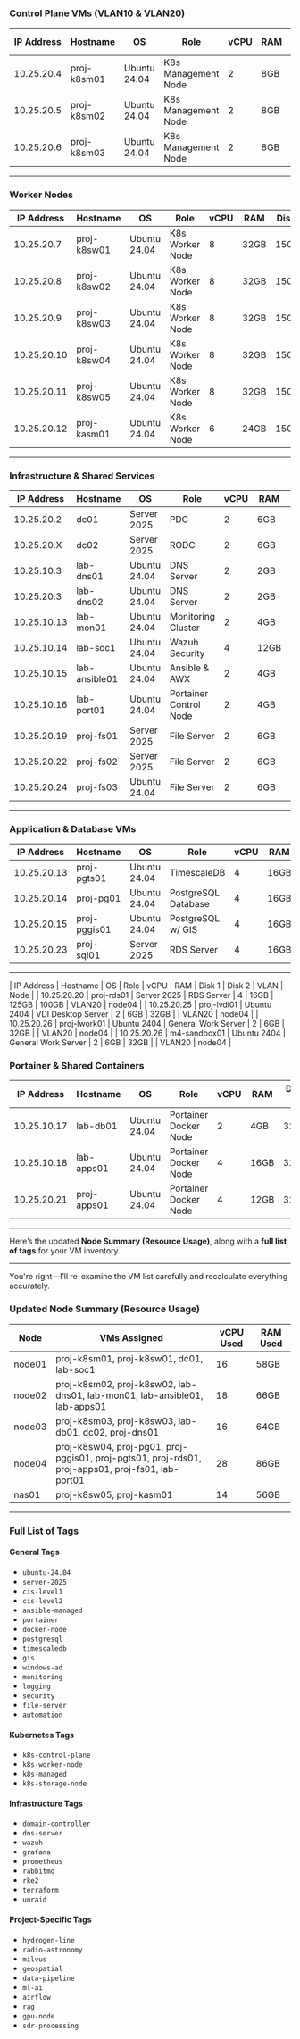### **Control Plane VMs (VLAN10 & VLAN20)**
| IP Address  | Hostname     | OS           | Role                     | vCPU | RAM  | Disk 1  | Disk 2 |  VLAN  | Node    |
|-------------|--------------|--------------|--------------------------|------|------|---------|--------|--------|---------|
| 10.25.20.4  | proj-k8sm01  | Ubuntu 24.04 | K8s Management Node      | 2    | 8GB  | 32GB    | 250GB  | VLAN20 | node01  |
| 10.25.20.5  | proj-k8sm02  | Ubuntu 24.04 | K8s Management Node      | 2    | 8GB  | 32GB    | 250GB  | VLAN20 | node02  |
| 10.25.20.6  | proj-k8sm03  | Ubuntu 24.04 | K8s Management Node      | 2    | 8GB  | 32GB    | 250GB  | VLAN20 | node03  |
---

### **Worker Nodes**
| IP Address  | Hostname     | OS           | Role                     | vCPU | RAM  | Disk 1  | Disk 2 |  VLAN  | Node    |
|-------------|--------------|--------------|--------------------------|------|------|---------|--------|--------|---------|
| 10.25.20.7  | proj-k8sw01  | Ubuntu 24.04 | K8s Worker Node          | 8    | 32GB | 150GB   | 1000GB | VLAN20 | node01  |
| 10.25.20.8  | proj-k8sw02  | Ubuntu 24.04 | K8s Worker Node          | 8    | 32GB | 150GB   | 1000GB | VLAN20 | node02  |
| 10.25.20.9  | proj-k8sw03  | Ubuntu 24.04 | K8s Worker Node          | 8    | 32GB | 150GB   | 1000GB | VLAN20 | node03  |
| 10.25.20.10 | proj-k8sw04  | Ubuntu 24.04 | K8s Worker Node          | 8    | 32GB | 150GB   | 2000GB | VLAN20 | node04  |
| 10.25.20.11 | proj-k8sw05  | Ubuntu 24.04 | K8s Worker Node          | 8    | 32GB | 150GB   | 1000GB | VLAN20 | nas01   |
| 10.25.20.12 | proj-kasm01  | Ubuntu 24.04 | K8s Worker Node          | 6    | 24GB | 150GB   |  250GB | VLAN20 | nas01   |

---

### **Infrastructure & Shared Services**
| IP Address  | Hostname     | OS           | Role                     | vCPU | RAM  | Disk 1  | Disk 2 | VLAN   | Node   |
|-------------|--------------|--------------|--------------------------|------|------|---------|--------|--------|--------|
| 10.25.20.2  | dc01         | Server 2025  | PDC                      | 2    | 6GB  | 125GB   | 50GB   | VLAN10 | node01 |
| 10.25.20.X  | dc02         | Server 2025  | RODC                     | 2    | 6GB  | 125GB   | 50GB   | VLAN20 | node03 |
| 10.25.10.3  | lab-dns01    | Ubuntu 24.04 | DNS Server               | 2    | 2GB  | 32GB    |        | VLAN10 | node02 |
| 10.25.20.3  | lab-dns02    | Ubuntu 24.04 | DNS Server               | 2    | 2GB  | 32GB    |        | VLAN20 | node03 |
| 10.25.10.13 | lab-mon01    | Ubuntu 24.04 | Monitoring Cluster       | 2    | 4GB  | 32GB    | 750GB  | VLAN10 | node02 |
| 10.25.10.14 | lab-soc1     | Ubuntu 24.04 | Wazuh Security           | 4    | 12GB | 100GB   |        | VLAN10 | node01 |
| 10.25.10.15 | lab-ansible01| Ubuntu 24.04 | Ansible & AWX            | 2    | 4GB  | 32GB    |        | VLAN10 | node02 |
| 10.25.10.16 | lab-port01   | Ubuntu 24.04 | Portainer Control Node   | 2    | 4GB  | 32GB    |        | VLAN10 | node01 |
| 10.25.20.19 | proj-fs01    | Server 2025  | File Server              | 2    | 6GB  | 32GB    | 250GB  | VLAN20 | node04 |
| 10.25.20.22 | proj-fs02    | Server 2025  | File Server              | 2    | 6GB  | 125G    | 500GB  | VLAN20 | node04 |
| 10.25.20.24 | proj-fs03    | Ubuntu 24.04 | File Server              | 2    | 6GB  | 125G    | 750GB  | VLAN20 | node04 |

---

### **Application & Database VMs**
| IP Address  | Hostname     | OS           | Role                     | vCPU | RAM  | Disk 1  | Disk 2 | VLAN   | Node   |
|-------------|--------------|--------------|--------------------------|------|------|---------|--------|--------|--------|
| 10.25.20.13 | proj-pgts01  | Ubuntu 24.04 | TimescaleDB              | 4    | 16GB | 32GB    | 500GB  | VLAN20 | node04 |
| 10.25.20.14 | proj-pg01    | Ubuntu 24.04 | PostgreSQL Database      | 4    | 16GB | 32GB    | 500GB  | VLAN20 | node04 |
| 10.25.20.15 | proj-pggis01 | Ubuntu 24.04 | PostgreSQL w/ GIS        | 4    | 16GB | 32GB    | 500GB  | VLAN20 | node04 |
| 10.25.20.23 | proj-sql01   | Server 2025  | RDS Server               | 4    | 16GB | 125GB   | 500GB  | VLAN20 | node04 |

---
| IP Address  | Hostname     | OS           | Role                     | vCPU | RAM  | Disk 1  | Disk 2 | VLAN   | Node   |
| 10.25.20.20 | proj-rds01   | Server 2025  | RDS Server               | 4    | 16GB | 125GB   | 100GB  | VLAN20 | node04 |
| 10.25.20.25 | proj-lvdi01  | Ubuntu 2404  | VDI Desktop Server       | 2    |  6GB |  32GB   |        | VLAN20 | node04 |
| 10.25.20.26 | proj-lwork01 | Ubuntu 2404  | General Work Server      | 2    |  6GB |  32GB   |        | VLAN20 | node04 |
| 10.25.20.26 | m4-sandbox01 | Ubuntu 2404  | General Work Server      | 2    |  6GB |  32GB   |        | VLAN20 | node04 |

### **Portainer & Shared Containers**
| IP Address  | Hostname     | OS           | Role                     | vCPU | RAM  | Disk 1  | VLAN   | Node   |
|-------------|--------------|--------------|--------------------------|------|------|---------|--------|--------|
| 10.25.10.17 | lab-db01     | Ubuntu 24.04 | Portainer Docker Node    | 2    | 4GB  | 32GB    | VLAN10 | node03 |
| 10.25.10.18 | lab-apps01   | Ubuntu 24.04 | Portainer Docker Node    | 4    | 16GB | 32GB    | VLAN10 | node02 |
| 10.25.20.21 | proj-apps01  | Ubuntu 24.04 | Portainer Docker Node    | 4    | 12GB | 32GB    | 500GB  | VLAN20 | node04 |

---

Here’s the updated **Node Summary (Resource Usage)**, along with a **full list of tags** for your VM inventory.

---

You're right—I’ll re-examine the VM list carefully and recalculate everything accurately.

### **Updated Node Summary (Resource Usage)**  
| Node   | VMs Assigned                                                           | vCPU Used | RAM Used |
|--------|------------------------------------------------------------------------|----------|---------|
| node01 | proj-k8sm01, proj-k8sw01, dc01, lab-soc1                               | 16       | 58GB    |
| node02 | proj-k8sm02, proj-k8sw02, lab-dns01, lab-mon01, lab-ansible01, lab-apps01 | 18       | 66GB    |
| node03 | proj-k8sm03, proj-k8sw03, lab-db01, dc02, proj-dns01                   | 16       | 64GB    |
| node04 | proj-k8sw04, proj-pg01, proj-pggis01, proj-pgts01, proj-rds01, proj-apps01, proj-fs01, lab-port01 | 28 | 86GB |
| nas01  | proj-k8sw05, proj-kasm01                                               | 14       | 56GB    |

---

### **Full List of Tags**
#### **General Tags**
- `ubuntu-24.04`
- `server-2025`
- `cis-level1`
- `cis-level2`
- `ansible-managed`
- `portainer`
- `docker-node`
- `postgresql`
- `timescaledb`
- `gis`
- `windows-ad`
- `monitoring`
- `logging`
- `security`
- `file-server`
- `automation`

#### **Kubernetes Tags**
- `k8s-control-plane`
- `k8s-worker-node`
- `k8s-managed`
- `k8s-storage-node`

#### **Infrastructure Tags**
- `domain-controller`
- `dns-server`
- `wazuh`
- `grafana`
- `prometheus`
- `rabbitmq`
- `rke2`
- `terraform`
- `unraid`

#### **Project-Specific Tags**
- `hydrogen-line`
- `radio-astronomy`
- `milvus`
- `geospatial`
- `data-pipeline`
- `ml-ai`
- `airflow`
- `rag`
- `gpu-node`
- `sdr-processing`

